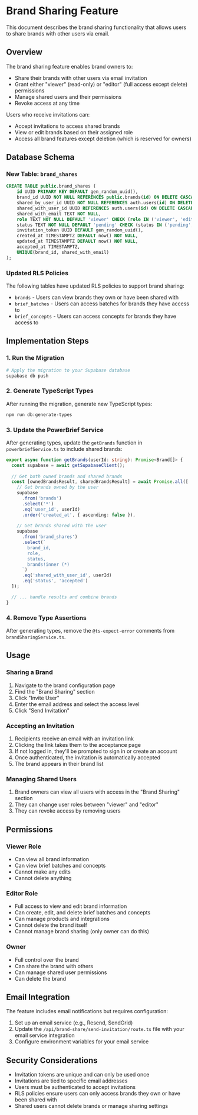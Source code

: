# Brand Sharing Feature

This document describes the brand sharing functionality that allows users to share brands with other users via email.

## Overview

The brand sharing feature enables brand owners to:
- Share their brands with other users via email invitation
- Grant either "viewer" (read-only) or "editor" (full access except delete) permissions
- Manage shared users and their permissions
- Revoke access at any time

Users who receive invitations can:
- Accept invitations to access shared brands
- View or edit brands based on their assigned role
- Access all brand features except deletion (which is reserved for owners)

## Database Schema

### New Table: `brand_shares`

```sql
CREATE TABLE public.brand_shares (
    id UUID PRIMARY KEY DEFAULT gen_random_uuid(),
    brand_id UUID NOT NULL REFERENCES public.brands(id) ON DELETE CASCADE,
    shared_by_user_id UUID NOT NULL REFERENCES auth.users(id) ON DELETE CASCADE,
    shared_with_user_id UUID REFERENCES auth.users(id) ON DELETE CASCADE,
    shared_with_email TEXT NOT NULL,
    role TEXT NOT NULL DEFAULT 'viewer' CHECK (role IN ('viewer', 'editor')),
    status TEXT NOT NULL DEFAULT 'pending' CHECK (status IN ('pending', 'accepted', 'rejected')),
    invitation_token UUID DEFAULT gen_random_uuid(),
    created_at TIMESTAMPTZ DEFAULT now() NOT NULL,
    updated_at TIMESTAMPTZ DEFAULT now() NOT NULL,
    accepted_at TIMESTAMPTZ,
    UNIQUE(brand_id, shared_with_email)
);
```

### Updated RLS Policies

The following tables have updated RLS policies to support brand sharing:
- `brands` - Users can view brands they own or have been shared with
- `brief_batches` - Users can access batches for brands they have access to
- `brief_concepts` - Users can access concepts for brands they have access to

## Implementation Steps

### 1. Run the Migration

```bash
# Apply the migration to your Supabase database
supabase db push
```

### 2. Generate TypeScript Types

After running the migration, generate new TypeScript types:

```bash
npm run db:generate-types
```

### 3. Update the PowerBrief Service

After generating types, update the `getBrands` function in `powerbriefService.ts` to include shared brands:

```typescript
export async function getBrands(userId: string): Promise<Brand[]> {
  const supabase = await getSupabaseClient();
  
  // Get both owned brands and shared brands
  const [ownedBrandsResult, sharedBrandsResult] = await Promise.all([
    // Get brands owned by the user
    supabase
      .from('brands')
      .select('*')
      .eq('user_id', userId)
      .order('created_at', { ascending: false }),
    
    // Get brands shared with the user
    supabase
      .from('brand_shares')
      .select(`
        brand_id,
        role,
        status,
        brands!inner (*)
      `)
      .eq('shared_with_user_id', userId)
      .eq('status', 'accepted')
  ]);

  // ... handle results and combine brands
}
```

### 4. Remove Type Assertions

After generating types, remove the `@ts-expect-error` comments from `brandSharingService.ts`.

## Usage

### Sharing a Brand

1. Navigate to the brand configuration page
2. Find the "Brand Sharing" section
3. Click "Invite User"
4. Enter the email address and select the access level
5. Click "Send Invitation"

### Accepting an Invitation

1. Recipients receive an email with an invitation link
2. Clicking the link takes them to the acceptance page
3. If not logged in, they'll be prompted to sign in or create an account
4. Once authenticated, the invitation is automatically accepted
5. The brand appears in their brand list

### Managing Shared Users

1. Brand owners can view all users with access in the "Brand Sharing" section
2. They can change user roles between "viewer" and "editor"
3. They can revoke access by removing users

## Permissions

### Viewer Role
- Can view all brand information
- Can view brief batches and concepts
- Cannot make any edits
- Cannot delete anything

### Editor Role
- Full access to view and edit brand information
- Can create, edit, and delete brief batches and concepts
- Can manage products and integrations
- Cannot delete the brand itself
- Cannot manage brand sharing (only owner can do this)

### Owner
- Full control over the brand
- Can share the brand with others
- Can manage shared user permissions
- Can delete the brand

## Email Integration

The feature includes email notifications but requires configuration:

1. Set up an email service (e.g., Resend, SendGrid)
2. Update the `/api/brand-share/send-invitation/route.ts` file with your email service integration
3. Configure environment variables for your email service

## Security Considerations

- Invitation tokens are unique and can only be used once
- Invitations are tied to specific email addresses
- Users must be authenticated to accept invitations
- RLS policies ensure users can only access brands they own or have been shared with
- Shared users cannot delete brands or manage sharing settings 